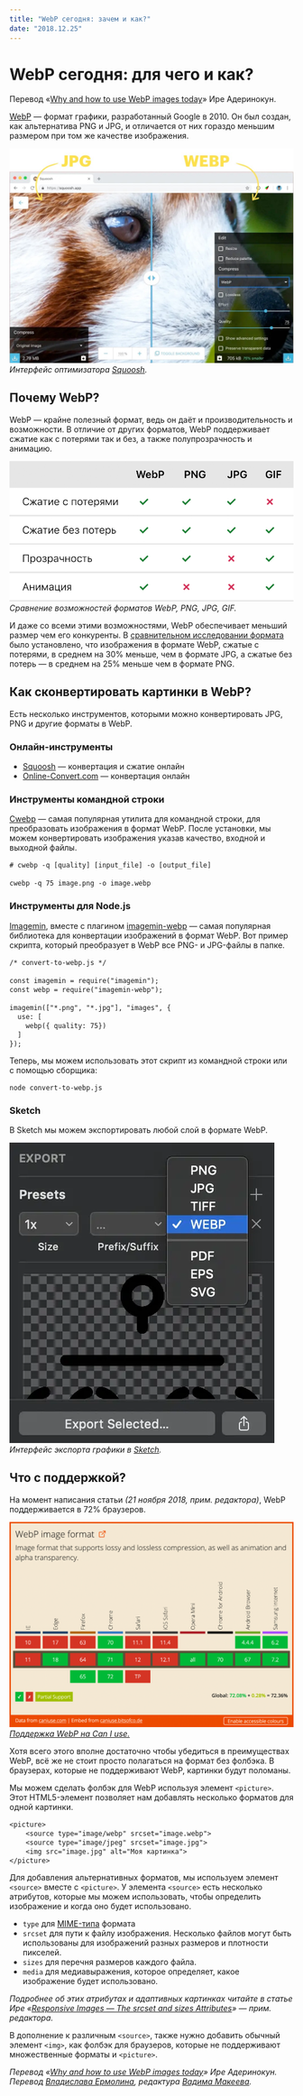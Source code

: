 ```yaml
---
title: "WebP сегодня: зачем и как?"
date: "2018.12.25"
---
```


# WebP сегодня: для чего и как?

Перевод «[Why and how to use WebP images today](https://bitsofco.de/why-and-how-to-use-webp-images-today/)» Ире Адеринокун.

[WebP](https://developers.google.com/speed/webp/) — формат графики, разработанный Google в 2010. Он был создан, как альтернатива PNG и JPG, и отличается от них гораздо меньшим размером при том же качестве изображения.

![Интерфейс оптимизатора Squoosh.](images/1.jpeg)
*Интерфейс оптимизатора [Squoosh](https://squoosh.app/).*

## Почему WebP?

WebP — крайне полезный формат, ведь он даёт и производительность и возможности. В отличие от других форматов, WebP поддерживает сжатие как с потерями так и без, а также полупрозрачность и анимацию.

![Сравнение возможностей форматов WebP, PNG, JPG, GIF.](images/2.png)
*Сравнение возможностей форматов WebP, PNG, JPG, GIF.*

И даже со всеми этими возможностями, WebP обеспечивает меньший размер чем его конкуренты. В [сравнительном исследовании формата](https://developers.google.com/speed/webp/docs/c_study#results) было установлено, что изображения в формате WebP, сжатые с потерями, в среднем на 30% меньше, чем в формате JPG, а сжатые без потерь — в среднем на 25% меньше чем в формате PNG.

## Как сконвертировать картинки в WebP?

Есть несколько инструментов, которыми можно конвертировать JPG, PNG и другие форматы в WebP.

### Онлайн-инструменты

* [Squoosh](https://squoosh.app/) — конвертация и сжатие онлайн
* [Online-Convert.com](http://online-convert.com/) — конвертация онлайн

### Инструменты командной строки

[Cwebp](https://www.npmjs.com/package/cwebp) — самая популярная утилита для командной строки, для преобразовать изображения в формат WebP. После установки, мы можем конвертировать изображения указав качество, входной и выходной файлы.

    # cwebp -q [quality] [input_file] -o [output_file]

    cwebp -q 75 image.png -o image.webp

### Инструменты для Node.js

[Imagemin](https://github.com/imagemin/imagemin), вместе с плагином [imagemin-webp](https://github.com/imagemin/imagemin-webp) — самая популярная библиотека для конвертации изображений в формат WebP. Вот пример скрипта, который преобразует в WebP все PNG- и JPG-файлы в папке.

    /* convert-to-webp.js */

    const imagemin = require("imagemin");
    const webp = require("imagemin-webp");
    
    imagemin(["*.png", "*.jpg"], "images", {
      use: [
        webp({ quality: 75})
      ]
    });

Теперь, мы можем использовать этот скрипт из командной строки или с помощью сборщика:

    node convert-to-webp.js

### Sketch

В Sketch мы можем экспортировать любой слой в формате WebP.

![Интерфейс экспорта графики в Sketch.](images/3.png)
*Интерфейс экспорта графики в [Sketch](https://www.sketchapp.com).*

## Что с поддержкой?

На момент написания статьи *(21 ноября 2018, прим. редактора)*, WebP поддерживается в 72% браузеров.

![Поддержка WebP на Can I use.](images/4.png)
*[Поддержка WebP на Can I use.](https://caniuse.com/#feat=webp)*

Хотя всего этого вполне достаточно чтобы убедиться в преимуществах WebP, всё же не стоит просто полагаться на формат без фолбэка. В браузерах, которые не поддерживают WebP, картинки будут поломаны.

Мы можем сделать фолбэк для WebP используя элемент `<picture>`. Этот HTML5-элемент позволяет нам добавлять несколько форматов для одной картинки.

    <picture>
        <source type="image/webp" srcset="image.webp">
        <source type="image/jpeg" srcset="image.jpg">
        <img src="image.jpg" alt="Моя картинка">
    </picture>

Для добавления альтернативных форматов, мы используем элемент `<source>` вместе с `<picture>`. У элемента `<source>` есть несколько атрибутов, которые мы можем использовать, чтобы определить изображение и когда оно будет использовано.

* `type` для [MIME-типа](https://developer.mozilla.org/en-US/docs/Web/HTTP/Basics_of_HTTP/MIME_types/Complete_list_of_MIME_types) формата
* `srcset` для пути к файлу изображения. Несколько файлов могут быть использованы для изображений разных размеров и плотности пикселей.
* `sizes` для перечня размеров каждого файла.
* `media` для медиавыражения, которое определяет, какое изображение будет использовано.

*Подробнее об этих атрибутах и адаптивных картинках читайте в статье Ире «[Responsive Images — The srcset and sizes Attributes](https://bitsofco.de/the-srcset-and-sizes-attributes/)» — прим. редактора.*

В дополнение к различным `<source>`, также нужно добавить обычный элемент `<img>`, как фолбэк для браузеров, которые не поддерживают множественные форматы и `<picture>`.

*Перевод «[Why and how to use WebP images today](https://bitsofco.de/why-and-how-to-use-webp-images-today/)» Ире Адеринокун. Перевод [Владислава Ермолина](https://medium.com/@electrovladyslav), редактура [Вадима Макеева](https://medium.com/@pepelsbey).*
